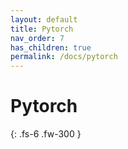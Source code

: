 ```yaml
---
layout: default
title: Pytorch
nav_order: 7
has_children: true
permalink: /docs/pytorch
---
```


# Pytorch

{: .fs-6 .fw-300 } 
